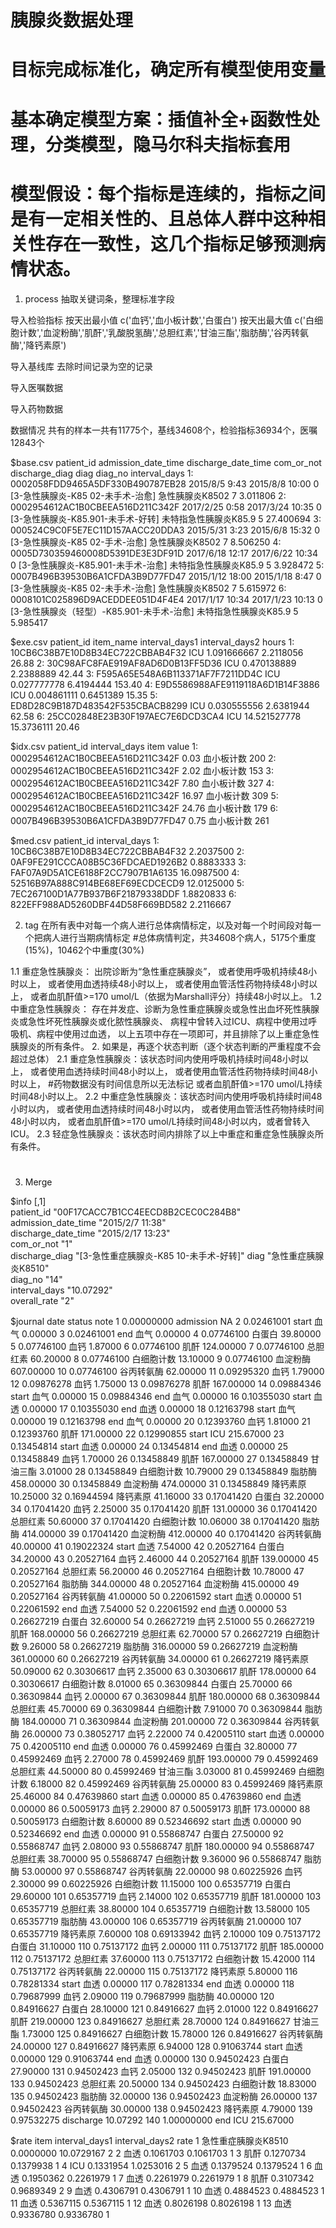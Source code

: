 # 胰腺炎数据处理
# 目标完成标准化，确定所有模型使用变量
# 基本确定模型方案：插值补全+函数性处理，分类模型，隐马尔科夫指标套用
# 模型假设：每个指标是连续的，指标之间是有一定相关性的、且总体人群中这种相关性存在一致性，这几个指标足够预测病情状态。

1. process
抽取关键词条，整理标准字段

导入检验指标
按天出最小值 c('血钙','血小板计数','白蛋白')
按天出最大值 c('白细胞计数','血淀粉酶','肌酐','乳酸脱氢酶','总胆红素','甘油三酯','脂肪酶','谷丙转氨酶','降钙素原')

导入基线库
去除时间记录为空的记录

导入医嘱数据

导入药物数据

数据情况
共有的样本一共有11775个，基线34608个，检验指标36934个，医嘱12843个

$base.csv
                         patient_id admission_date_time discharge_date_time com_or_not                             discharge_diag                  diag diag_no interval_days
1: 0002058FDD9465A5DF330B490787EB28       2015/8/5 9:43      2015/8/8 10:00          0         [3-急性胰腺炎-K85  02-未手术-治愈]       急性胰腺炎K8502       7      3.011806
2: 0002954612AC1B0CBEEA516D211C342F      2017/2/25 0:58     2017/3/24 10:35          0         [3-急性胰腺炎-K85.901-未手术-好转] 未特指急性胰腺炎K85.9       5     27.400694
3: 000524C9C0F5E7EC11D157AACC20DDA3      2015/5/31 3:23      2015/6/8 15:32          0           [3-急性胰腺炎-K85  02-手术-治愈]       急性胰腺炎K8502       7      8.506250
4: 0005D730359460008D5391DE3E3DF91D     2017/6/18 12:17     2017/6/22 10:34          0         [3-急性胰腺炎-K85.901-未手术-治愈] 未特指急性胰腺炎K85.9       5      3.928472
5: 0007B496B39530B6A1CFDA3B9D77FD47     2015/1/12 18:00      2015/1/18 8:47          0         [3-急性胰腺炎-K85  02-未手术-治愈]       急性胰腺炎K8502       7      5.615972
6: 0008101C025896D9ACEDDEE051D4F4E4     2017/1/17 10:34     2017/1/23 10:13          0 [3-急性胰腺炎（轻型）-K85.901-未手术-治愈] 未特指急性胰腺炎K85.9       5      5.985417

$exe.csv
                         patient_id item_name interval_days1 interval_days2  hours
1: 10CB6C38B7E10D8B34EC722CBBAB4F32       ICU    1.091666667      2.2118056  26.88
2: 30C98AFC8FAE919AF8AD6D0B13FF5D36       ICU    0.470138889      2.2388889  42.44
3: F595A65E548A6B113371AF7F7211DD4C       ICU    0.027777778      6.4194444 153.40
4: E9D5586988AFE9119118A6D1B14F3886       ICU    0.004861111      0.6451389  15.35
5: ED8D28C9B187D483542F535CBACB8299       ICU    0.030555556      2.6381944  62.58
6: 25CC02848E23B30F197AEC7E6DCD3CA4       ICU   14.521527778     15.3736111  20.46

$idx.csv
                         patient_id interval_days       item value
1: 0002954612AC1B0CBEEA516D211C342F          0.03 血小板计数   200
2: 0002954612AC1B0CBEEA516D211C342F          2.02 血小板计数   153
3: 0002954612AC1B0CBEEA516D211C342F          7.80 血小板计数   327
4: 0002954612AC1B0CBEEA516D211C342F         16.97 血小板计数   309
5: 0002954612AC1B0CBEEA516D211C342F         24.76 血小板计数   179
6: 0007B496B39530B6A1CFDA3B9D77FD47          0.75 血小板计数   261

$med.csv
                         patient_id interval_days
1: 10CB6C38B7E10D8B34EC722CBBAB4F32     2.2037500
2: 0AF9FE291CCCA08B5C36FDCAED1926B2     0.8883333
3: FAF07A9D5A1CE6188F2CC7907B1A6135    16.0987500
4: 52516B97A888C914BE68EF69ECDCECD9    12.0125000
5: 7EC267100D1A77B937B6F21879338DDF     1.8820833
6: 822EFF988AD5260DBF44D58F669BD582     2.2116667

2. tag
在所有表中对每一个病人进行总体病情标定，以及对每一个时间段对每一个把病人进行当期病情标定
#总体病情判定，共34608个病人，5175个重度(15%)，10462个中重度(30%)

1.1 重症急性胰腺炎：
出院诊断为“急性重症胰腺炎”，
或者使用呼吸机持续48小时以上，
或者使用血透持续48小时以上，
或者使用血管活性药物持续48小时以上，
或者血肌酐值>=170 umol/L（依据为Marshall评分）持续48小时以上。
1.2 中重症急性胰腺炎：
存在并发症、诊断为急性重症胰腺炎或急性出血坏死性胰腺炎或急性坏死性胰腺炎或化脓性胰腺炎、
病程中曾转入过ICU、病程中使用过呼吸机、病程中使用过血透，
以上五项中存在一项即可，并且排除了以上重症急性胰腺炎的所有条件。
2. 如果是，再逐个状态判断（逐个状态判断的严重程度不会超过总体）
2.1 重症急性胰腺炎：该状态时间内使用呼吸机持续时间48小时以上，
  或者使用血透持续时间48小时以上，
  或者使用血管活性药物持续时间48小时以上， #药物数据没有时间信息所以无法标记
  或者血肌酐值>=170 umol/L持续时间48小时以上。
2.2 中重症急性胰腺炎：该状态时间内使用呼吸机持续时间48小时以内，
  或者使用血透持续时间48小时以内，
  或者使用血管活性药物持续时间48小时以内，
  或者血肌酐值>=170 umol/L持续时间48小时以内，或者曾转入ICU。
 2.3 轻症急性胰腺炎：该状态时间内排除了以上中重症和重症急性胰腺炎所有条件。
 
 #
 
3. Merge
 
$info
                    [,1]                                    
patient_id          "00F17CACC7B1CC4EECD8B2CEC0C284B8"      
admission_date_time "2015/2/7 11:38"                        
discharge_date_time "2015/2/17 13:23"                       
com_or_not          "1"                                     
discharge_diag      "[3-急性重症胰腺炎-K85  10-未手术-好转]"
diag                "急性重症胰腺炎K8510"                   
diag_no             "14"                                    
interval_days       "10.07292"                              
overall_rate        "2"                                     

$journal
          date     status      note
1   0.00000000  admission        NA
2   0.02461001 start 血气   0.00000
3   0.02461001   end 血气   0.00000
4   0.07746100     白蛋白  39.80000
5   0.07746100       血钙   1.87000
6   0.07746100       肌酐 124.00000
7   0.07746100   总胆红素  60.20000
8   0.07746100 白细胞计数  13.10000
9   0.07746100   血淀粉酶 607.00000
10  0.07746100 谷丙转氨酶  62.00000
11  0.09295320       血钙   1.79000
12  0.09876278       血钙   1.75000
13  0.09876278       肌酐 167.00000
14  0.09884346 start 血气   0.00000
15  0.09884346   end 血气   0.00000
16  0.10355030 start 血透   0.00000
17  0.10355030   end 血透   0.00000
18  0.12163798 start 血气   0.00000
19  0.12163798   end 血气   0.00000
20  0.12393760       血钙   1.81000
21  0.12393760       肌酐 171.00000
22  0.12990855  start ICU 215.67000
23  0.13454814 start 血透   0.00000
24  0.13454814   end 血透   0.00000
25  0.13458849       血钙   1.70000
26  0.13458849       肌酐 167.00000
27  0.13458849   甘油三酯   3.01000
28  0.13458849 白细胞计数  10.79000
29  0.13458849     脂肪酶 458.00000
30  0.13458849   血淀粉酶 474.00000
31  0.13458849   降钙素原  10.25000
32  0.16944594   降钙素原  41.16000
33  0.17041420     白蛋白  32.20000
34  0.17041420       血钙   2.25000
35  0.17041420       肌酐 131.00000
36  0.17041420   总胆红素  50.60000
37  0.17041420 白细胞计数  10.06000
38  0.17041420     脂肪酶 414.00000
39  0.17041420   血淀粉酶 412.00000
40  0.17041420 谷丙转氨酶  40.00000
41  0.19022324 start 血透   7.54000
42  0.20527164     白蛋白  34.20000
43  0.20527164       血钙   2.46000
44  0.20527164       肌酐 139.00000
45  0.20527164   总胆红素  56.20000
46  0.20527164 白细胞计数  10.78000
47  0.20527164     脂肪酶 344.00000
48  0.20527164   血淀粉酶 415.00000
49  0.20527164 谷丙转氨酶  41.00000
50  0.22061592 start 血透   0.00000
51  0.22061592   end 血透   7.54000
52  0.22061592   end 血透   0.00000
53  0.26627219     白蛋白  32.60000
54  0.26627219       血钙   2.51000
55  0.26627219       肌酐 168.00000
56  0.26627219   总胆红素  62.70000
57  0.26627219 白细胞计数   9.26000
58  0.26627219     脂肪酶 316.00000
59  0.26627219   血淀粉酶 361.00000
60  0.26627219 谷丙转氨酶  34.00000
61  0.26627219   降钙素原  50.09000
62  0.30306617       血钙   2.35000
63  0.30306617       肌酐 178.00000
64  0.30306617 白细胞计数   8.01000
65  0.36309844     白蛋白  25.70000
66  0.36309844       血钙   2.00000
67  0.36309844       肌酐 180.00000
68  0.36309844   总胆红素  45.70000
69  0.36309844 白细胞计数   7.91000
70  0.36309844     脂肪酶 184.00000
71  0.36309844   血淀粉酶 201.00000
72  0.36309844 谷丙转氨酶  26.00000
73  0.38052717       血钙   2.22000
74  0.42005110 start 血透   0.00000
75  0.42005110   end 血透   0.00000
76  0.45992469     白蛋白  32.80000
77  0.45992469       血钙   2.27000
78  0.45992469       肌酐 193.00000
79  0.45992469   总胆红素  44.50000
80  0.45992469   甘油三酯   3.03000
81  0.45992469 白细胞计数   6.18000
82  0.45992469 谷丙转氨酶  25.00000
83  0.45992469   降钙素原  25.46000
84  0.47639860 start 血透   0.00000
85  0.47639860   end 血透   0.00000
86  0.50059173       血钙   2.29000
87  0.50059173       肌酐 173.00000
88  0.50059173 白细胞计数   8.60000
89  0.52346692 start 血透   0.00000
90  0.52346692   end 血透   0.00000
91  0.55868747     白蛋白  27.50000
92  0.55868747       血钙   2.08000
93  0.55868747       肌酐 180.00000
94  0.55868747   总胆红素  38.70000
95  0.55868747 白细胞计数   9.36000
96  0.55868747     脂肪酶  53.00000
97  0.55868747 谷丙转氨酶  22.00000
98  0.60225926       血钙   2.30000
99  0.60225926 白细胞计数  11.15000
100 0.65357719     白蛋白  29.60000
101 0.65357719       血钙   2.14000
102 0.65357719       肌酐 181.00000
103 0.65357719   总胆红素  38.80000
104 0.65357719 白细胞计数  13.58000
105 0.65357719     脂肪酶  43.00000
106 0.65357719 谷丙转氨酶  21.00000
107 0.65357719   降钙素原   7.60000
108 0.69133942       血钙   2.10000
109 0.75137172     白蛋白  31.10000
110 0.75137172       血钙   2.00000
111 0.75137172       肌酐 185.00000
112 0.75137172   总胆红素  37.60000
113 0.75137172 白细胞计数  15.42000
114 0.75137172 谷丙转氨酶  22.00000
115 0.75137172   降钙素原   5.80000
116 0.78281334 start 血透   0.00000
117 0.78281334   end 血透   0.00000
118 0.79687999       血钙   2.09000
119 0.79687999     脂肪酶  40.00000
120 0.84916627     白蛋白  28.10000
121 0.84916627       血钙   2.01000
122 0.84916627       肌酐 219.00000
123 0.84916627   总胆红素  28.70000
124 0.84916627   甘油三酯   1.73000
125 0.84916627 白细胞计数  15.78000
126 0.84916627 谷丙转氨酶  24.00000
127 0.84916627   降钙素原   6.94000
128 0.91063744 start 血透   0.00000
129 0.91063744   end 血透   0.00000
130 0.94502423     白蛋白  27.90000
131 0.94502423       血钙   2.05000
132 0.94502423       肌酐 191.00000
133 0.94502423   总胆红素  20.50000
134 0.94502423 白细胞计数  18.83000
135 0.94502423     脂肪酶  32.00000
136 0.94502423   血淀粉酶  26.00000
137 0.94502423 谷丙转氨酶  30.00000
138 0.94502423   降钙素原   4.79000
139 0.97532275  discharge  10.07292
140 1.00000000    end ICU 215.67000

$rate
                  item interval_days1 interval_days2 rate
1  急性重症胰腺炎K8510      0.0000000     10.0729167    2
2                 血透      0.1061703      0.1061703    1
3                 肌酐      0.1270734      0.1379938    1
4                  ICU      0.1331954      1.0253016    2
5                 血透      0.1379524      0.1379524    1
6                 血透      0.1950362      0.2261979    1
7                 血透      0.2261979      0.2261979    1
8                 肌酐      0.3107342      0.9689349    2
9                 血透      0.4306791      0.4306791    1
10                血透      0.4884523      0.4884523    1
11                血透      0.5367115      0.5367115    1
12                血透      0.8026198      0.8026198    1
13                血透      0.9336780      0.9336780    1
